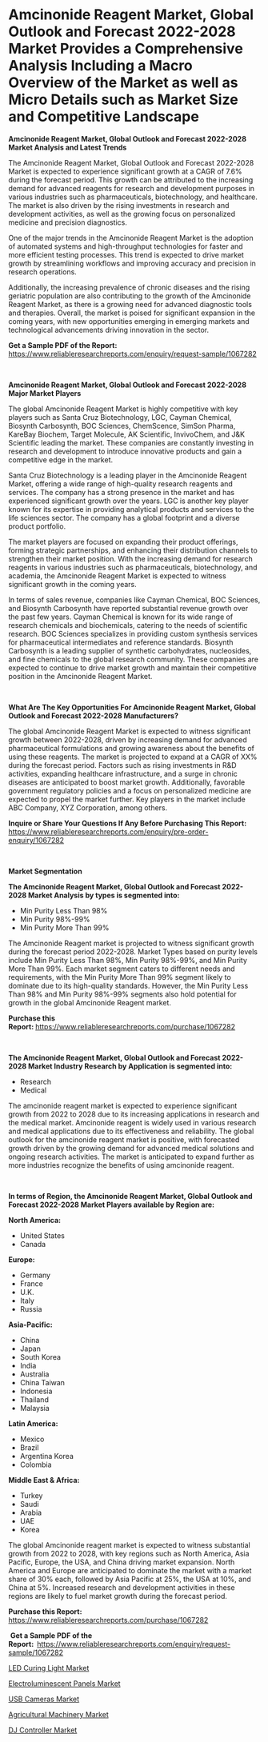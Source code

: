 <p><h1>Amcinonide Reagent Market, Global Outlook and Forecast 2022-2028 Market Provides a Comprehensive Analysis Including a Macro Overview of the Market as well as Micro Details such as Market Size and Competitive Landscape</h1></p><p><strong>Amcinonide Reagent Market, Global Outlook and Forecast 2022-2028 Market Analysis and Latest Trends</strong></p>
<p><p>The Amcinonide Reagent Market, Global Outlook and Forecast 2022-2028 Market is expected to experience significant growth at a CAGR of 7.6% during the forecast period. This growth can be attributed to the increasing demand for advanced reagents for research and development purposes in various industries such as pharmaceuticals, biotechnology, and healthcare. The market is also driven by the rising investments in research and development activities, as well as the growing focus on personalized medicine and precision diagnostics.</p><p>One of the major trends in the Amcinonide Reagent Market is the adoption of automated systems and high-throughput technologies for faster and more efficient testing processes. This trend is expected to drive market growth by streamlining workflows and improving accuracy and precision in research operations.</p><p>Additionally, the increasing prevalence of chronic diseases and the rising geriatric population are also contributing to the growth of the Amcinonide Reagent Market, as there is a growing need for advanced diagnostic tools and therapies. Overall, the market is poised for significant expansion in the coming years, with new opportunities emerging in emerging markets and technological advancements driving innovation in the sector.</p></p>
<p><strong>Get a Sample PDF of the Report:&nbsp;</strong> <a href="https://www.reliableresearchreports.com/enquiry/request-sample/1067282">https://www.reliableresearchreports.com/enquiry/request-sample/1067282</a></p>
<p>&nbsp;</p>
<p><strong>Amcinonide Reagent Market, Global Outlook and Forecast 2022-2028 Major Market Players</strong></p>
<p><p>The global Amcinonide Reagent Market is highly competitive with key players such as Santa Cruz Biotechnology, LGC, Cayman Chemical, Biosynth Carbosynth, BOC Sciences, ChemScence, SimSon Pharma, KareBay Biochem, Target Molecule, AK Scientific, InvivoChem, and J&K Scientific leading the market. These companies are constantly investing in research and development to introduce innovative products and gain a competitive edge in the market.</p><p>Santa Cruz Biotechnology is a leading player in the Amcinonide Reagent Market, offering a wide range of high-quality research reagents and services. The company has a strong presence in the market and has experienced significant growth over the years. LGC is another key player known for its expertise in providing analytical products and services to the life sciences sector. The company has a global footprint and a diverse product portfolio.</p><p>The market players are focused on expanding their product offerings, forming strategic partnerships, and enhancing their distribution channels to strengthen their market position. With the increasing demand for research reagents in various industries such as pharmaceuticals, biotechnology, and academia, the Amcinonide Reagent Market is expected to witness significant growth in the coming years.</p><p>In terms of sales revenue, companies like Cayman Chemical, BOC Sciences, and Biosynth Carbosynth have reported substantial revenue growth over the past few years. Cayman Chemical is known for its wide range of research chemicals and biochemicals, catering to the needs of scientific research. BOC Sciences specializes in providing custom synthesis services for pharmaceutical intermediates and reference standards. Biosynth Carbosynth is a leading supplier of synthetic carbohydrates, nucleosides, and fine chemicals to the global research community. These companies are expected to continue to drive market growth and maintain their competitive position in the Amcinonide Reagent Market.</p></p>
<p>&nbsp;</p>
<p><strong>What Are The Key Opportunities For Amcinonide Reagent Market, Global Outlook and Forecast 2022-2028 Manufacturers?</strong></p>
<p><p>The global Amcinonide Reagent Market is expected to witness significant growth between 2022-2028, driven by increasing demand for advanced pharmaceutical formulations and growing awareness about the benefits of using these reagents. The market is projected to expand at a CAGR of XX% during the forecast period. Factors such as rising investments in R&D activities, expanding healthcare infrastructure, and a surge in chronic diseases are anticipated to boost market growth. Additionally, favorable government regulatory policies and a focus on personalized medicine are expected to propel the market further. Key players in the market include ABC Company, XYZ Corporation, among others.</p></p>
<p><strong>Inquire or Share Your Questions If Any Before Purchasing This Report:</strong> <a href="https://www.reliableresearchreports.com/enquiry/pre-order-enquiry/1067282">https://www.reliableresearchreports.com/enquiry/pre-order-enquiry/1067282</a></p>
<p>&nbsp;</p>
<p><strong>Market Segmentation</strong></p>
<p><strong>The Amcinonide Reagent Market, Global Outlook and Forecast 2022-2028 Market Analysis by types is segmented into:</strong></p>
<p><ul><li>Min Purity Less Than 98%</li><li>Min Purity 98%-99%</li><li>Min Purity More Than 99%</li></ul></p>
<p><p>The Amcinonide Reagent market is projected to witness significant growth during the forecast period 2022-2028. Market Types based on purity levels include Min Purity Less Than 98%, Min Purity 98%-99%, and Min Purity More Than 99%. Each market segment caters to different needs and requirements, with the Min Purity More Than 99% segment likely to dominate due to its high-quality standards. However, the Min Purity Less Than 98% and Min Purity 98%-99% segments also hold potential for growth in the global Amcinonide Reagent market.</p></p>
<p><strong>Purchase this Report:&nbsp;</strong><a href="https://www.reliableresearchreports.com/purchase/1067282">https://www.reliableresearchreports.com/purchase/1067282</a></p>
<p>&nbsp;</p>
<p><strong>The Amcinonide Reagent Market, Global Outlook and Forecast 2022-2028 Market Industry Research by Application is segmented into:</strong></p>
<p><ul><li>Research</li><li>Medical</li></ul></p>
<p><p>The amcinonide reagent market is expected to experience significant growth from 2022 to 2028 due to its increasing applications in research and the medical market. Amcinonide reagent is widely used in various research and medical applications due to its effectiveness and reliability. The global outlook for the amcinonide reagent market is positive, with forecasted growth driven by the growing demand for advanced medical solutions and ongoing research activities. The market is anticipated to expand further as more industries recognize the benefits of using amcinonide reagent.</p></p>
<p>&nbsp;</p>
<p><strong>In terms of Region, the Amcinonide Reagent Market, Global Outlook and Forecast 2022-2028 Market Players available by Region are:</strong></p>
<p>
    <p> <strong> North America: </strong>
        <ul>
            <li>United States</li>
            <li>Canada</li>
        </ul>
        </p> 
    <p> <strong> Europe: </strong>
        <ul>
            <li>Germany</li>
            <li>France</li>
            <li>U.K.</li>
            <li>Italy</li>
            <li>Russia</li>
        </ul>
        </p> 
    <p> <strong> Asia-Pacific: </strong>
        <ul>
            <li>China</li>
            <li>Japan</li>
            <li>South Korea</li>
            <li>India</li>
            <li>Australia</li>
            <li>China Taiwan</li>
            <li>Indonesia</li>
            <li>Thailand</li>
            <li>Malaysia</li>
        </ul>
        </p> 
    <p> <strong> Latin America: </strong>
        <ul>
            <li>Mexico</li>
            <li>Brazil</li>
            <li>Argentina Korea</li>
            <li>Colombia</li>
        </ul>
        </p> 
    <p> <strong> Middle East & Africa: </strong>
        <ul>
            <li>Turkey</li>
            <li>Saudi</li>
            <li>Arabia</li>
            <li>UAE</li>
            <li>Korea</li>
        </ul>
    </p>
    </p>
<p><p>The global Amcinonide reagent market is expected to witness substantial growth from 2022 to 2028, with key regions such as North America, Asia Pacific, Europe, the USA, and China driving market expansion. North America and Europe are anticipated to dominate the market with a market share of 30% each, followed by Asia Pacific at 25%, the USA at 10%, and China at 5%. Increased research and development activities in these regions are likely to fuel market growth during the forecast period.</p></p>
<p><strong>Purchase this Report: </strong><a href="https://www.reliableresearchreports.com/purchase/1067282">https://www.reliableresearchreports.com/purchase/1067282</a></p>
<p>&nbsp;<strong>Get a Sample PDF of the Report:&nbsp;&nbsp;</strong><a href="https://www.reliableresearchreports.com/enquiry/request-sample/1067282">https://www.reliableresearchreports.com/enquiry/request-sample/1067282</a></p>
<p><strong></strong></p>
<p><p><a href="https://medium.com/p/7f409878eecc/edit">LED Curing Light Market</a></p><p><a href="https://medium.com/p/d0fa9897f0af/edit">Electroluminescent Panels Market</a></p><p><a href="https://medium.com/p/88cdf6164397/edit">USB Cameras Market</a></p><p><a href="https://medium.com/p/84b3eebede4e/edit">Agricultural Machinery Market</a></p><p><a href="https://medium.com/p/39a966f3f665/edit">DJ Controller Market</a></p></p>